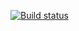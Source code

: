 [![Build status](https://ci.appveyor.com/api/projects/status/ooiwdt6t3ye76f4k/branch/main?svg=true)](https://ci.appveyor.com/project/Pr0901/dz5-2/branch/main)